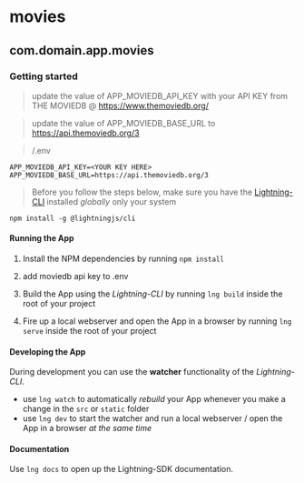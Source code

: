 # movies

## com.domain.app.movies

### Getting started
> update the value of APP_MOVIEDB_API_KEY with your API KEY from THE MOVIEDB @ https://www.themoviedb.org/

> update the value of APP_MOVIEDB_BASE_URL to https://api.themoviedb.org/3


> /.env
```
APP_MOVIEDB_API_KEY=<YOUR KEY HERE>
APP_MOVIEDB_BASE_URL=https://api.themoviedb.org/3
```

> Before you follow the steps below, make sure you have the
[Lightning-CLI](https://rdkcentral.github.io/Lightning-CLI/#/) installed _globally_ only your system

```
npm install -g @lightningjs/cli
```

#### Running the App

1. Install the NPM dependencies by running `npm install`

2. add moviedb api key to .env

3. Build the App using the _Lightning-CLI_ by running `lng build` inside the root of your project

4. Fire up a local webserver and open the App in a browser by running `lng serve` inside the root of your project

#### Developing the App

During development you can use the **watcher** functionality of the _Lightning-CLI_.

- use `lng watch` to automatically _rebuild_ your App whenever you make a change in the `src` or  `static` folder
- use `lng dev` to start the watcher and run a local webserver / open the App in a browser _at the same time_

#### Documentation

Use `lng docs` to open up the Lightning-SDK documentation.
